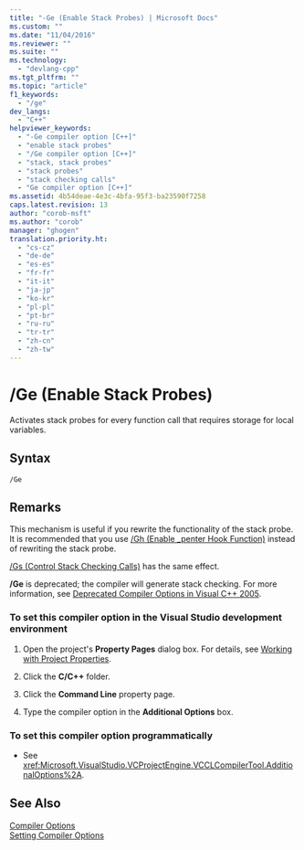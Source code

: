 ```yaml
---
title: "-Ge (Enable Stack Probes) | Microsoft Docs"
ms.custom: ""
ms.date: "11/04/2016"
ms.reviewer: ""
ms.suite: ""
ms.technology: 
  - "devlang-cpp"
ms.tgt_pltfrm: ""
ms.topic: "article"
f1_keywords: 
  - "/ge"
dev_langs: 
  - "C++"
helpviewer_keywords: 
  - "-Ge compiler option [C++]"
  - "enable stack probes"
  - "/Ge compiler option [C++]"
  - "stack, stack probes"
  - "stack probes"
  - "stack checking calls"
  - "Ge compiler option [C++]"
ms.assetid: 4b54deae-4e3c-4bfa-95f3-ba23590f7258
caps.latest.revision: 13
author: "corob-msft"
ms.author: "corob"
manager: "ghogen"
translation.priority.ht: 
  - "cs-cz"
  - "de-de"
  - "es-es"
  - "fr-fr"
  - "it-it"
  - "ja-jp"
  - "ko-kr"
  - "pl-pl"
  - "pt-br"
  - "ru-ru"
  - "tr-tr"
  - "zh-cn"
  - "zh-tw"
---
```

# /Ge (Enable Stack Probes)
Activates stack probes for every function call that requires storage for local variables.  
  
## Syntax  
  
```  
/Ge  
```  
  
## Remarks  
 This mechanism is useful if you rewrite the functionality of the stack probe. It is recommended that you use [/Gh (Enable _penter Hook Function)](../../build/reference/gh-enable-penter-hook-function.md) instead of rewriting the stack probe.  
  
 [/Gs (Control Stack Checking Calls)](../../build/reference/gs-control-stack-checking-calls.md) has the same effect.  
  
 **/Ge** is deprecated; the compiler will generate stack checking. For more information, see [Deprecated Compiler Options in Visual C++ 2005](http://msdn.microsoft.com/en-us/aa59fce3-50b8-4f66-9aeb-ce09a7a84cce).  
  
### To set this compiler option in the Visual Studio development environment  
  
1.  Open the project's **Property Pages** dialog box. For details, see [Working with Project Properties](../../ide/working-with-project-properties.md).  
  
2.  Click the **C/C++** folder.  
  
3.  Click the **Command Line** property page.  
  
4.  Type the compiler option in the **Additional Options** box.  
  
### To set this compiler option programmatically  
  
-   See <xref:Microsoft.VisualStudio.VCProjectEngine.VCCLCompilerTool.AdditionalOptions%2A>.  
  
## See Also  
 [Compiler Options](../../build/reference/compiler-options.md)   
 [Setting Compiler Options](../../build/reference/setting-compiler-options.md)